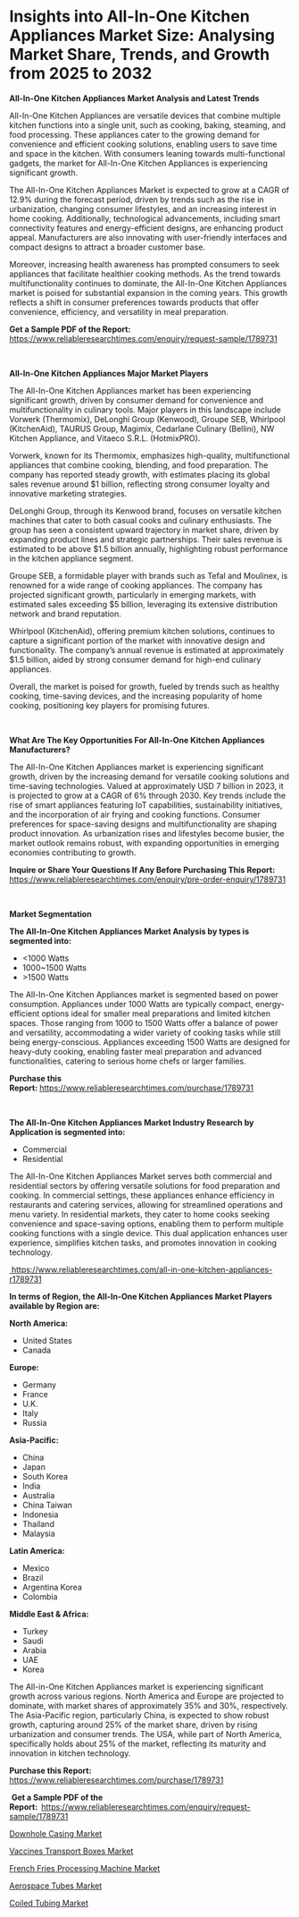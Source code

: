 <p><h1>Insights into All-In-One Kitchen Appliances Market Size: Analysing Market Share, Trends, and Growth from 2025 to 2032</h1></p><p><strong>All-In-One Kitchen Appliances Market Analysis and Latest Trends</strong></p>
<p><p>All-In-One Kitchen Appliances are versatile devices that combine multiple kitchen functions into a single unit, such as cooking, baking, steaming, and food processing. These appliances cater to the growing demand for convenience and efficient cooking solutions, enabling users to save time and space in the kitchen. With consumers leaning towards multi-functional gadgets, the market for All-In-One Kitchen Appliances is experiencing significant growth.</p><p>The All-In-One Kitchen Appliances Market is expected to grow at a CAGR of 12.9% during the forecast period, driven by trends such as the rise in urbanization, changing consumer lifestyles, and an increasing interest in home cooking. Additionally, technological advancements, including smart connectivity features and energy-efficient designs, are enhancing product appeal. Manufacturers are also innovating with user-friendly interfaces and compact designs to attract a broader customer base.</p><p>Moreover, increasing health awareness has prompted consumers to seek appliances that facilitate healthier cooking methods. As the trend towards multifunctionality continues to dominate, the All-In-One Kitchen Appliances market is poised for substantial expansion in the coming years. This growth reflects a shift in consumer preferences towards products that offer convenience, efficiency, and versatility in meal preparation.</p></p>
<p><strong>Get a Sample PDF of the Report:&nbsp;</strong> <a href="https://www.reliableresearchtimes.com/enquiry/request-sample/1789731?utm_campaign=3070&utm_medium=2&utm_source=Github&utm_content=ia&utm_term=25032025&utm_id=all-in-one-kitchen-appliances">https://www.reliableresearchtimes.com/enquiry/request-sample/1789731</a></p>
<p>&nbsp;</p>
<p><strong>All-In-One Kitchen Appliances Major Market Players</strong></p>
<p><p>The All-In-One Kitchen Appliances market has been experiencing significant growth, driven by consumer demand for convenience and multifunctionality in culinary tools. Major players in this landscape include Vorwerk (Thermomix), DeLonghi Group (Kenwood), Groupe SEB, Whirlpool (KitchenAid), TAURUS Group, Magimix, Cedarlane Culinary (Bellini), NW Kitchen Appliance, and Vitaeco S.R.L. (HotmixPRO).</p><p>Vorwerk, known for its Thermomix, emphasizes high-quality, multifunctional appliances that combine cooking, blending, and food preparation. The company has reported steady growth, with estimates placing its global sales revenue around $1 billion, reflecting strong consumer loyalty and innovative marketing strategies.</p><p>DeLonghi Group, through its Kenwood brand, focuses on versatile kitchen machines that cater to both casual cooks and culinary enthusiasts. The group has seen a consistent upward trajectory in market share, driven by expanding product lines and strategic partnerships. Their sales revenue is estimated to be above $1.5 billion annually, highlighting robust performance in the kitchen appliance segment.</p><p>Groupe SEB, a formidable player with brands such as Tefal and Moulinex, is renowned for a wide range of cooking appliances. The company has projected significant growth, particularly in emerging markets, with estimated sales exceeding $5 billion, leveraging its extensive distribution network and brand reputation.</p><p>Whirlpool (KitchenAid), offering premium kitchen solutions, continues to capture a significant portion of the market with innovative design and functionality. The company’s annual revenue is estimated at approximately $1.5 billion, aided by strong consumer demand for high-end culinary appliances.</p><p>Overall, the market is poised for growth, fueled by trends such as healthy cooking, time-saving devices, and the increasing popularity of home cooking, positioning key players for promising futures.</p></p>
<p>&nbsp;</p>
<p><strong>What Are The Key Opportunities For All-In-One Kitchen Appliances Manufacturers?</strong></p>
<p><p>The All-In-One Kitchen Appliances market is experiencing significant growth, driven by the increasing demand for versatile cooking solutions and time-saving technologies. Valued at approximately USD 7 billion in 2023, it is projected to grow at a CAGR of 6% through 2030. Key trends include the rise of smart appliances featuring IoT capabilities, sustainability initiatives, and the incorporation of air frying and cooking functions. Consumer preferences for space-saving designs and multifunctionality are shaping product innovation. As urbanization rises and lifestyles become busier, the market outlook remains robust, with expanding opportunities in emerging economies contributing to growth.</p></p>
<p><strong>Inquire or Share Your Questions If Any Before Purchasing This Report:</strong> <a href="https://www.reliableresearchtimes.com/enquiry/pre-order-enquiry/1789731?utm_campaign=3070&utm_medium=2&utm_source=Github&utm_content=ia&utm_term=25032025&utm_id=all-in-one-kitchen-appliances">https://www.reliableresearchtimes.com/enquiry/pre-order-enquiry/1789731</a></p>
<p>&nbsp;</p>
<p><strong>Market Segmentation</strong></p>
<p><strong>The All-In-One Kitchen Appliances Market Analysis by types is segmented into:</strong></p>
<p><ul><li><1000 Watts</li><li>1000~1500 Watts</li><li>>1500 Watts</li></ul></p>
<p><p>The All-In-One Kitchen Appliances market is segmented based on power consumption. Appliances under 1000 Watts are typically compact, energy-efficient options ideal for smaller meal preparations and limited kitchen spaces. Those ranging from 1000 to 1500 Watts offer a balance of power and versatility, accommodating a wider variety of cooking tasks while still being energy-conscious. Appliances exceeding 1500 Watts are designed for heavy-duty cooking, enabling faster meal preparation and advanced functionalities, catering to serious home chefs or larger families.</p></p>
<p><strong>Purchase this Report:&nbsp;</strong><a href="https://www.reliableresearchtimes.com/purchase/1789731?utm_campaign=3070&utm_medium=2&utm_source=Github&utm_content=ia&utm_term=25032025&utm_id=all-in-one-kitchen-appliances">https://www.reliableresearchtimes.com/purchase/1789731</a></p>
<p>&nbsp;</p>
<p><strong>The All-In-One Kitchen Appliances Market Industry Research by Application is segmented into:</strong></p>
<p><ul><li>Commercial</li><li>Residential</li></ul></p>
<p><p>The All-In-One Kitchen Appliances Market serves both commercial and residential sectors by offering versatile solutions for food preparation and cooking. In commercial settings, these appliances enhance efficiency in restaurants and catering services, allowing for streamlined operations and menu variety. In residential markets, they cater to home cooks seeking convenience and space-saving options, enabling them to perform multiple cooking functions with a single device. This dual application enhances user experience, simplifies kitchen tasks, and promotes innovation in cooking technology.</p></p>
<p><a href="https://www.reliableresearchtimes.com/all-in-one-kitchen-appliances-r1789731?utm_campaign=3070&utm_medium=2&utm_source=Github&utm_content=ia&utm_term=25032025&utm_id=all-in-one-kitchen-appliances">&nbsp;https://www.reliableresearchtimes.com/all-in-one-kitchen-appliances-r1789731</a></p>
<p><strong>In terms of Region, the All-In-One Kitchen Appliances Market Players available by Region are:</strong></p>
<p>
    <p> <strong> North America: </strong>
        <ul>
            <li>United States</li>
            <li>Canada</li>
        </ul>
        </p> 
    <p> <strong> Europe: </strong>
        <ul>
            <li>Germany</li>
            <li>France</li>
            <li>U.K.</li>
            <li>Italy</li>
            <li>Russia</li>
        </ul>
        </p> 
    <p> <strong> Asia-Pacific: </strong>
        <ul>
            <li>China</li>
            <li>Japan</li>
            <li>South Korea</li>
            <li>India</li>
            <li>Australia</li>
            <li>China Taiwan</li>
            <li>Indonesia</li>
            <li>Thailand</li>
            <li>Malaysia</li>
        </ul>
        </p> 
    <p> <strong> Latin America: </strong>
        <ul>
            <li>Mexico</li>
            <li>Brazil</li>
            <li>Argentina Korea</li>
            <li>Colombia</li>
        </ul>
        </p> 
    <p> <strong> Middle East & Africa: </strong>
        <ul>
            <li>Turkey</li>
            <li>Saudi</li>
            <li>Arabia</li>
            <li>UAE</li>
            <li>Korea</li>
        </ul>
    </p>
    </p>
<p><p>The All-in-One Kitchen Appliances market is experiencing significant growth across various regions. North America and Europe are projected to dominate, with market shares of approximately 35% and 30%, respectively. The Asia-Pacific region, particularly China, is expected to show robust growth, capturing around 25% of the market share, driven by rising urbanization and consumer trends. The USA, while part of North America, specifically holds about 25% of the market, reflecting its maturity and innovation in kitchen technology.</p></p>
<p><strong>Purchase this Report: </strong><a href="https://www.reliableresearchtimes.com/purchase/1789731?utm_campaign=3070&utm_medium=2&utm_source=Github&utm_content=ia&utm_term=25032025&utm_id=all-in-one-kitchen-appliances">https://www.reliableresearchtimes.com/purchase/1789731</a></p>
<p>&nbsp;<strong>Get a Sample PDF of the Report:&nbsp;&nbsp;</strong><a href="https://www.reliableresearchtimes.com/enquiry/request-sample/1789731?utm_campaign=3070&utm_medium=2&utm_source=Github&utm_content=ia&utm_term=25032025&utm_id=all-in-one-kitchen-appliances">https://www.reliableresearchtimes.com/enquiry/request-sample/1789731</a></p>
<p><strong></strong></p>
<p><p><a href="https://www.linkedin.com/pulse/downhole-casing-market-growth-segmentation-regional-analysis-mncwe?utm_campaign=3070&utm_medium=2&utm_source=Github&utm_content=ia&utm_term=25032025&utm_id=all-in-one-kitchen-appliances">Downhole Casing Market</a></p><p><a href="https://github.com/ivvrgibi/Market-Research-Report-List-1/blob/main/vaccines-transport-boxes-market.md?utm_campaign=3070&utm_medium=2&utm_source=Github&utm_content=ia&utm_term=25032025&utm_id=all-in-one-kitchen-appliances">Vaccines Transport Boxes Market</a></p><p><a href="https://www.linkedin.com/pulse/comprehensive-breakdown-french-fries-processing-machine-kazae?utm_campaign=3070&utm_medium=2&utm_source=Github&utm_content=ia&utm_term=25032025&utm_id=all-in-one-kitchen-appliances">French Fries Processing Machine Market</a></p><p><a href="https://www.linkedin.com/pulse/navigating-competitive-landscape-aerospace-tubes-industry-zrwye?utm_campaign=3070&utm_medium=2&utm_source=Github&utm_content=ia&utm_term=25032025&utm_id=all-in-one-kitchen-appliances">Aerospace Tubes Market</a></p><p><a href="https://www.linkedin.com/pulse/key-trends-driving-coiled-tubing-market-growth-131-cagr-from-8akwe?utm_campaign=3070&utm_medium=2&utm_source=Github&utm_content=ia&utm_term=25032025&utm_id=all-in-one-kitchen-appliances">Coiled Tubing Market</a></p></p>